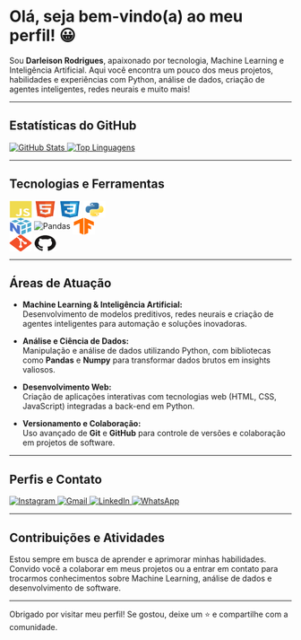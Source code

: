 # Olá, seja bem-vindo(a) ao meu perfil! 😀

Sou **Darleison Rodrigues**, apaixonado por tecnologia, Machine Learning e Inteligência Artificial. Aqui você encontra um pouco dos meus projetos, habilidades e experiências com Python, análise de dados, criação de agentes inteligentes, redes neurais e muito mais!

---

## Estatísticas do GitHub

<div>
  <a href="https://github.com/darleisonrodrigues">
    <img height="180em" src="https://github-readme-stats.vercel.app/api?username=darleisonrodrigues&show_icons=true&theme=tokyonight&include_all_commits=true&count_private=true" alt="GitHub Stats" />
  </a>
  <a href="https://github.com/darleisonrodrigues">
    <img height="180em" src="https://github-readme-stats.vercel.app/api/top-langs/?username=darleisonrodrigues&layout=compact&langs_count=6&theme=tokyonight" alt="Top Linguagens" />
  </a>
</div>

---

## Tecnologias e Ferramentas

<div style="display: inline-block">
  <!-- Linguagens e Frameworks -->
  <img align="center" alt="JavaScript" height="30" width="40" src="https://raw.githubusercontent.com/devicons/devicon/master/icons/javascript/javascript-plain.svg">
  <img align="center" alt="HTML" height="30" width="40" src="https://raw.githubusercontent.com/devicons/devicon/master/icons/html5/html5-original.svg">
  <img align="center" alt="CSS" height="30" width="40" src="https://raw.githubusercontent.com/devicons/devicon/master/icons/css3/css3-original.svg">
  <img align="center" alt="Python" height="30" width="40" src="https://raw.githubusercontent.com/devicons/devicon/master/icons/python/python-original.svg">
  
  <br>
  
  <!-- Bibliotecas e Ferramentas para Dados e Machine Learning -->
  <img align="center" alt="Numpy" height="30" width="40" src="https://raw.githubusercontent.com/devicons/devicon/master/icons/numpy/numpy-original.svg">
  <img align="center" alt="Pandas" height="30" width="40" src="https://upload.wikimedia.org/wikipedia/commons/e/ed/Pandas_logo.svg">
  <img align="center" alt="TensorFlow/Keras" height="30" width="40" src="https://raw.githubusercontent.com/devicons/devicon/master/icons/tensorflow/tensorflow-original.svg">
  
  <br>
  
  <!-- Ferramentas de Versionamento -->
  <img align="center" alt="Git" height="30" width="40" src="https://raw.githubusercontent.com/devicons/devicon/master/icons/git/git-original.svg">
  <img align="center" alt="GitHub" height="30" width="40" src="https://raw.githubusercontent.com/devicons/devicon/master/icons/github/github-original.svg">
</div>

---

## Áreas de Atuação

- **Machine Learning & Inteligência Artificial:**  
  Desenvolvimento de modelos preditivos, redes neurais e criação de agentes inteligentes para automação e soluções inovadoras.

- **Análise e Ciência de Dados:**  
  Manipulação e análise de dados utilizando Python, com bibliotecas como **Pandas** e **Numpy** para transformar dados brutos em insights valiosos.

- **Desenvolvimento Web:**  
  Criação de aplicações interativas com tecnologias web (HTML, CSS, JavaScript) integradas a back-end em Python.

- **Versionamento e Colaboração:**  
  Uso avançado de **Git** e **GitHub** para controle de versões e colaboração em projetos de software.

---

## Perfis e Contato

<div>
  <a href="https://www.instagram.com/darleisonrodrigues" target="_blank">
    <img src="https://img.shields.io/badge/-Instagram-%23E4405F?style=for-the-badge&logo=instagram&logoColor=white" alt="Instagram">
  </a>
  <a href="mailto:darleison20@gmail.com" target="_blank">
    <img src="https://img.shields.io/badge/-Gmail-%23333?style=for-the-badge&logo=gmail&logoColor=white" alt="Gmail">
  </a>
  <a href="https://www.linkedin.com/in/darleison-rodrigues-1b78b9145/" target="_blank">
    <img src="https://img.shields.io/badge/-LinkedIn-%230077B5?style=for-the-badge&logo=linkedin&logoColor=white" alt="LinkedIn">
  </a>
  <a href="https://api.whatsapp.com/send?phone=5585996380305&text=Ol%C3%A1!%20vim%20atrav%C3%A9s%20do%20seu%20perfil%20do%20Github." target="_blank">
    <img src="https://img.shields.io/badge/WhatsApp-25D366?style=for-the-badge&logo=whatsapp&logoColor=white" alt="WhatsApp">
  </a>
</div>

---

## Contribuições e Atividades

Estou sempre em busca de aprender e aprimorar minhas habilidades. Convido você a colaborar em meus projetos ou a entrar em contato para trocarmos conhecimentos sobre Machine Learning, análise de dados e desenvolvimento de software.

---

Obrigado por visitar meu perfil! Se gostou, deixe um ⭐ e compartilhe com a comunidade.
